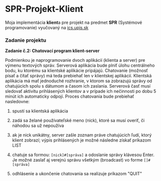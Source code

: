 # SPR-Projekt-Klient
Moja implementácia **klient**a pre projekt na predmet **SPR** (Systémové programovanie) vyučovaný na [ics.upjs.sk](http://www.ics.upjs.sk/)

### Zadanie projektu
**Zadanie č.2: Chatovací program klient-server**

Podmienkou je naprogramovanie dvoch aplikácií (klienta a server) pre výmenu textových správ. Serverová aplikácia bude plniť úlohu centrálneho bodu, ku ktorému sa klientské aplikácie pripájajú. Chatovanie (možnosť písať a čítať správy) má teda prebiehať len v klientskej aplikácií. Klientská aplikácia má mať jednoduché rozhranie, v ktorom sa zobrazujú správy od chatujúcich spolu s dátumom a časom ich zaslania. Serverová časť musí sledovať aktivitu prihlásených klientov a v prípade ich nečinnosti po dobu 5 minút ich automaticky odpojí. Proces chatovania bude prebiehať nasledovne:

1. spustí sa klientská aplikácia

2. zadá sa želané používateľské meno (nick), ktoré sa musí overiť, či náhodou sa už nepoužíva

3. ak je nick unikátny, server zašle zoznam práve chatujúcich ľudí, ktorý klient zobrazí; výpis prihlásených je možné následne získať príkazom LIST

4. chatuje sa formou: `[nick]#[správa]` a odoslanie správy klávesou Enter. Je možné zaslať aj verejnú správu všetkým (broadcast) vo forme `[]#[správa]`

5. odhlásenie a ukončenie chatovania sa realizuje príkazom "QUIT"
